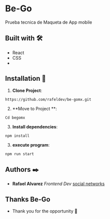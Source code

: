 
# Be-Go

Prueba tecnica de Maqueta de App mobile

## Built with 🛠️

- React
- CSS
- 
## Installation 🔨

1. **Clone Project**: 
```
https://github.com/rafeldev/be-gomx.git
```

2. **Move to Project **: 
```
Cd begomx
```

3. **Install dependencies**: 
```
npm install
```

3. **execute program**: 
```
npm run start
```

## Authors ✒️
- **Rafael Alvarez** _Frontend Dev_ [social networks](https://www.instagram.com/raalvarez_//)


## Thanks Be-Go

- Thank you for the opportunity 🥺
